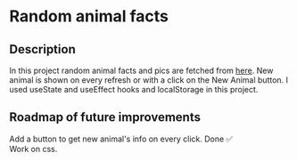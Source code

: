 # Random animal facts

## Description

In this project random animal facts and pics are fetched from [here](https://zoo-animal-api.herokuapp.com). New animal is shown on every refresh or with a click on the New Animal button. I used useState and useEffect hooks and localStorage in this project.

## Roadmap of future improvements

Add a button to get new animal's info on every click. Done ✅ \
Work on css.
 
